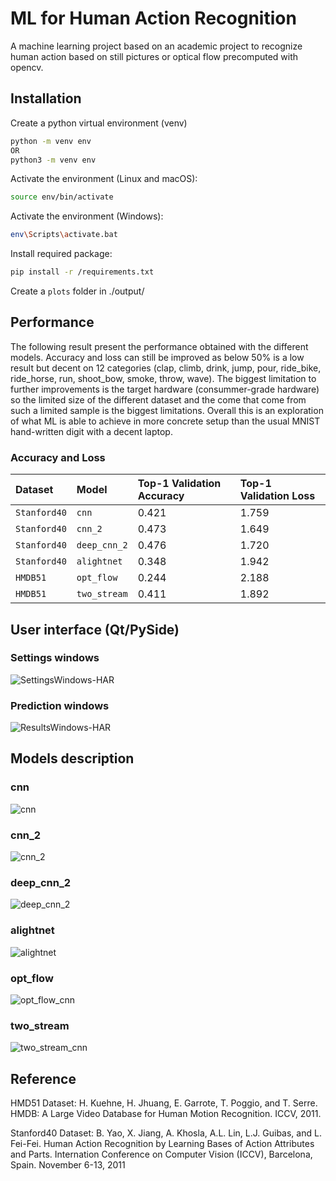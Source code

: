 
# ML for Human Action Recognition

A machine learning project based on an academic project to recognize human action based on still pictures or optical flow precomputed with opencv.

## Installation

Create a python virtual environment (venv)

```bash
python -m venv env
OR
python3 -m venv env
```

Activate the environment (Linux and macOS):
```bash
source env/bin/activate
```

Activate the environment (Windows):
```bash
env\Scripts\activate.bat
```

Install required package:

```bash
pip install -r /requirements.txt
```

Create a `plots` folder in ./output/

## Performance
The following result present the performance obtained with the different models. Accuracy and loss can still be improved as below 50% is a low result but decent on 12 categories (clap, climb, drink, jump, pour, ride_bike, ride_horse, run, shoot_bow, smoke, throw, wave). The biggest limitation to further improvements is the target hardware (consummer-grade hardware) so the limited size of the different dataset and the come that come from such a limited sample is the biggest limitations. Overall this is an exploration of what ML is able to achieve in more concrete setup than the usual MNIST hand-written digit with a decent laptop.

### Accuracy and Loss
| Dataset         | Model         | Top-1 Validation Accuracy      | Top-1 Validation Loss      |
| :--------       | :-------      | :---------                     |:-----                      |
| `Stanford40`    | `cnn`         | 0.421                          | 1.759                      |
| `Stanford40`    | `cnn_2`       | 0.473                          | 1.649                      |
| `Stanford40`    | `deep_cnn_2`  | 0.476                          | 1.720                      |
| `Stanford40`    | `alightnet`   | 0.348                          | 1.942                      |
| `HMDB51`        | `opt_flow`    | 0.244                          | 2.188                      |
| `HMDB51`        | `two_stream`  | 0.411                          | 1.892                      |

## User interface (Qt/PySide)

### Settings windows

![SettingsWindows-HAR](https://github.com/user-attachments/assets/d6b36e64-4d67-44d6-9f0a-47e6860cd000)

### Prediction windows

![ResultsWindows-HAR](https://github.com/user-attachments/assets/925bf647-dfd5-4212-807e-b35e36d66ff9)

## Models description

### cnn
![cnn](https://github.com/user-attachments/assets/7e4d9ea9-f0b8-4240-a115-8ef9f7771569)

### cnn_2
![cnn_2](https://github.com/user-attachments/assets/24117d6f-e464-4ca7-b35a-acbd6c2266e2)

### deep_cnn_2
![deep_cnn_2](https://github.com/user-attachments/assets/67e052d5-b8d9-4d88-8b3f-e8ee77ca93e0)

### alightnet
![alightnet](https://github.com/user-attachments/assets/e2f317ee-6aad-4d8c-ab51-d906a99c38de)

### opt_flow
![opt_flow_cnn](https://github.com/user-attachments/assets/e88edc61-8cfd-490b-ab3f-32e4ddeabb3f)

### two_stream
![two_stream_cnn](https://github.com/user-attachments/assets/9312359f-b134-405e-8b24-ad03a560fccc)

## Reference
HMD51 Dataset:
H. Kuehne, H. Jhuang, E. Garrote, T. Poggio, and T. Serre. HMDB: A Large Video Database for Human Motion Recognition. ICCV, 2011.

Stanford40 Dataset:
B. Yao, X. Jiang, A. Khosla, A.L. Lin, L.J. Guibas, and L. Fei-Fei. Human Action Recognition by Learning Bases of Action Attributes and Parts. Internation Conference on Computer Vision (ICCV), Barcelona, Spain. November 6-13, 2011

